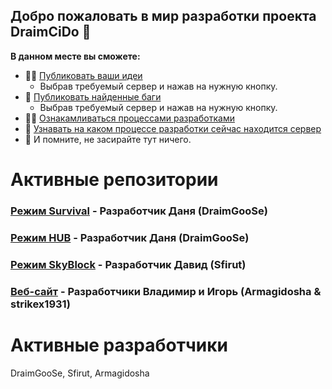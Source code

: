 ## Добро пожаловать в мир разработки проекта DraimCiDo 👋


**В данном месте вы сможете:**

- 🙋‍♀️ [Публиковать ваши идеи](#)
    - Выбрав требуемый сервер и нажав на нужную кнопку.
- 🌈 [Публиковать найденные баги](#)
    - Выбрав требуемый сервер и нажав на нужную кнопку.
- 👩‍💻 [Ознакамливаться процессами разработками](https://github.com/orgs/Server-DraimCiDo/projects/2)
- 🍿 [Узнавать на каком процессе разработки сейчас находится сервер](https://github.com/orgs/Server-DraimCiDo/projects/2)
- 🧙 И помните, не засирайте тут ничего.


# Активные репозитории
### [Режим Survival](https://github.com/Server-DraimCiDo/Survival) - Разработчик Даня (DraimGooSe)
### [Режим HUB](https://github.com/Server-DraimCiDo/HUB) - Разработчик Даня (DraimGooSe)
### [Режим SkyBlock](https://github.com/Server-DraimCiDo/SkyBlock) - Разработчик Давид (Sfirut)
### [Веб-сайт](https://github.com/Server-DraimCiDo/Website) - Разработчики Владимир и Игорь (Armagidosha & strikex1931)

# Активные разработчики

DraimGooSe, Sfirut, Armagidosha
